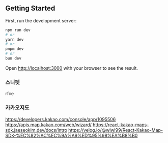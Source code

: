 ## Getting Started

First, run the development server:

```bash
npm run dev
# or
yarn dev
# or
pnpm dev
# or
bun dev
```

Open [http://localhost:3000](http://localhost:3000) with your browser to see the result.

### 스니펫

rfce

### 카카오지도

https://developers.kakao.com/console/app/1095506
https://apis.map.kakao.com/web/wizard/
https://react-kakao-maps-sdk.jaeseokim.dev/docs/intro
https://velog.io/@wlwl99/React-Kakao-Map-SDK-%EC%82%AC%EC%9A%A9%ED%95%98%EA%B8%B0

